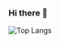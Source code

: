 ### Hi there 👋
![Top Langs](https://github-readme-stats.vercel.app/api/top-langs/?username=YOUR_GITHUB_USERNAME&theme=buefy&hide=html,php,css&count_private=true&show_icons=true&layout=compact)

<!--
**Rodrigue2g/Rodrigue2g** is a ✨ _special_ ✨ repository because its `README.md` (this file) appears on your GitHub profile.

Here are some ideas to get you started:

- 🔭 I’m currently working on ...
- 🌱 I’m currently learning ...
- 👯 I’m looking to collaborate on ...
- 🤔 I’m looking for help with ...
- 💬 Ask me about ...
- 📫 How to reach me: ...
- 😄 Pronouns: ...
- ⚡ Fun fact: ...
-->
